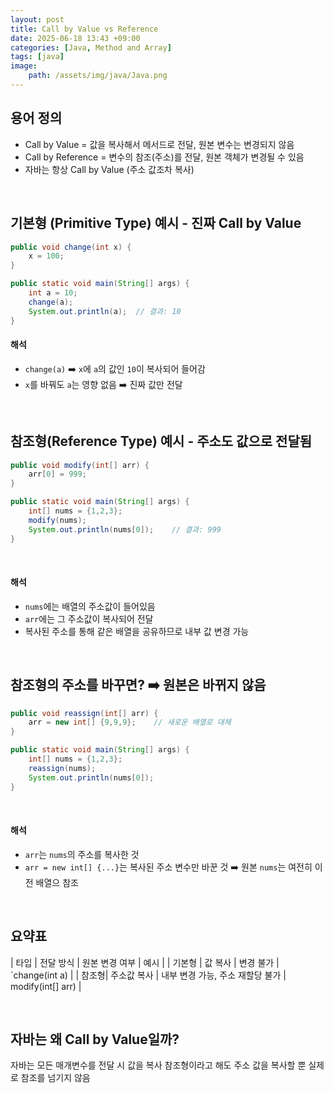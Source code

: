```yaml
---
layout: post
title: Call by Value vs Reference
date: 2025-06-18 13:43 +09:00
categories: [Java, Method and Array]
tags: [java]
image: 
    path: /assets/img/java/Java.png
---
```


## 용어 정의

- Call by Value = 값을 복사해서 메서드로 전달, 원본 변수는 변경되지 않음
- Call by Reference = 변수의 참조(주소)를 전달, 원본 객체가 변경될 수 있음
- 자바는 항상 Call by Value (주소 값조차 복사)

<br>

## 기본형 (Primitive Type) 예시 - 진짜 Call by Value

```java
public void change(int x) {
    x = 100;
}

public static void main(String[] args) {
    int a = 10;
    change(a);
    System.out.println(a);  // 결과: 10
}
```

#### 해석

- `change(a)` ➡️ `x`에 `a`의 값인 `10`이 복사되어 들어감
- `x`를 바꿔도 `a`는 영향 없음 ➡️ 진짜 값만 전달

<br>

## 참조형(Reference Type) 예시 - 주소도 값으로 전달됨

```java
public void modify(int[] arr) {
    arr[0] = 999;
}

public static void main(String[] args) {
    int[] nums = {1,2,3};
    modify(nums);
    System.out.println(nums[0]);    // 결과: 999
}

```

<br>

#### 해석

- `nums`에는 배열의 주소값이 들어있음
- `arr`에는 그 주소값이 복사되어 전달
- 복사된 주소를 통해 같은 배열을 공유하므로 내부 값 변경 가능

<br>

## 참조형의 주소를 바꾸면? ➡️ 원본은 바뀌지 않음

```java
public void reassign(int[] arr) {
    arr = new int[] {9,9,9};    // 새로운 배열로 대체
}

public static void main(String[] args) {
    int[] nums = {1,2,3};
    reassign(nums);
    System.out.println(nums[0]);
}
```

<br>

#### 해석

- `arr`는 `nums`의 주소를 복사한 것
- `arr = new int[] {...}`는 복사된 주소 변수만 바꾼 것 ➡️ 원본 `nums`는 여전히 이전 배열으 참조

<br>

## 요약표

| 타입 | 전달 방식 | 원본 변경 여부 | 예시 |
| 기본형 | 값 복사 | 변경 불가 | `change(int a) |
| 참조형| 주소값 복사 | 내부 변경 가능, 주소 재할당 불가 | modify(int[] arr) |

<br>

## 자바는 왜 Call by Value일까?

자바는 모든 매개변수를 전달 시 값을 복사
참조형이라고 해도 주소 값을 복사할 뿐 실제로 참조를 넘기지 않음
